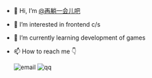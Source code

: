 - 👋 Hi, I’m [@再躺一会儿吧](https://github.com/0xc6bd)
- 👀 I’m interested in frontend c/s
- 🌱 I’m currently learning development of games
- 📫 How to reach me  👇


  ![email](https://img.shields.io/badge/✉-u5e73@outlook.com-v) ![qq](https://img.shields.io/badge/🐧-1213999979-red)
<!---
0xc6bd/0xc6bd is a ✨ special ✨ repository because its `README.md` (this file) appears on your GitHub profile.
You can click the Preview link to take a look at your changes.
--->
